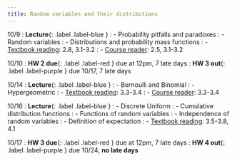 ```yaml
---
title: Random variables and their distributions
---
```


10/9
: **Lecture**{: .label .label-blue }
: - Probability pitfalls and paradoxes
: - Random variables
: - Distributions and probability mass functions
: - [Textbook reading](https://drive.google.com/file/d/1VmkAAGOYCTORq1wxSQqy255qLJjTNvBI/view?usp=sharing): 2.8, 3.1-3.2
: - [Course reader](https://vitercik.github.io/120notes/intro.html): 2.5, 3.1-3.2

10/10
: **HW 2 due**{: .label .label-red } due at 12pm, 7 late days
: **HW 3 out**{: .label .label-purple } due 10/17, 7 late days

10/14
: **Lecture**{: .label .label-blue }
: - Bernoulli and Binomial
: - Hypergeometric
: - [Textbook reading](https://drive.google.com/file/d/1VmkAAGOYCTORq1wxSQqy255qLJjTNvBI/view?usp=sharing): 3.3-3.4
: - [Course reader](https://vitercik.github.io/120notes/intro.html): 3.3-3.4


10/16
: **Lecture**{: .label .label-blue }
: - Discrete Uniform
: - Cumulative distribution functions
: - Functions of random variables
: - Independence of random variables
: - Definition of expectation
: - [Textbook reading](https://drive.google.com/file/d/1VmkAAGOYCTORq1wxSQqy255qLJjTNvBI/view?usp=sharing): 3.5-3.8, 4.1

10/17
: **HW 3 due**{: .label .label-red } due at 12pm, 7 late days
: **HW 4 out**{: .label .label-purple } due 10/24, **no late days**
